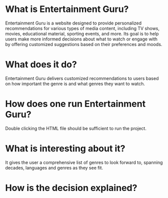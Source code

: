 # What is Entertainment Guru?

Entertainment Guru is a website designed to provide personalized recommendations for various types of media content, including TV shows, movies, educational material, sporting events, and more. Its goal is to help users make more informed decisions about what to watch or engage with by offering customized suggestions based on their preferences and moods.

# What does it do?

Entertainment Guru delivers customized recommendations to users based on how important the genre is and what genres they want to watch. 

# How does one run Entertainment Guru?

Double clicking the HTML file should be sufficient to run the project. 

# What is interesting about it?

It gives the user a comprehensive list of genres to look forward to, spanning decades, languages and genres as they see fit. 

# How is the decision explained?